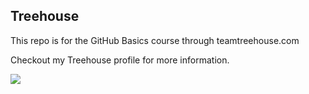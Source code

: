 ## Treehouse

This repo is for the GitHub Basics course through teamtreehouse.com

Checkout my Treehouse profile for more information.

![](https://odis.homeaway.com/odis/listing/2bbcaa84-e2c6-4144-ae87-e66c5c33633f.c10.jpg)
